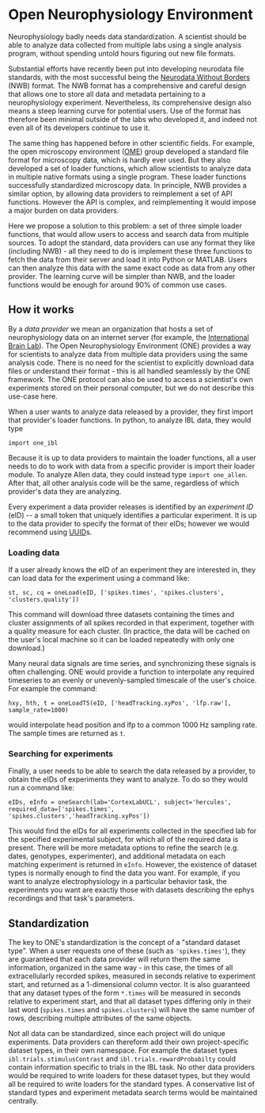 # Open Neurophysiology Environment
Neurophysiology badly needs data standardization. A scientist should be able to analyze data collected from multiple labs using a single analysis program, without spending untold hours figuring out new file formats.

Substantial efforts have recently been put into developing neurodata file standards, with the most successful being the [Neurodata Without Borders](https://www.nwb.org/) (NWB) format. The NWB format has a comprehensive and careful design that allows one to store all data and metadata pertaining to a neurophysiology experiment. Nevertheless, its comprehensive design also means a steep learning curve for potential users. Use of the format has therefore been minimal outside of the labs who developed it, and indeed not even all of its developers continue to use it.

The same thing has happened before in other scientific fields. For example, the open microscopy environment ([OME](https://www.openmicroscopy.org/)) group developed a standard file format for microscopy data, which is hardly ever used. But they also developed a set of loader functions, which allow scientists to analyze data in multiple native formats using a single program. These loader functions successfully standardized microscopy data. In principle, NWB provides a similar option, by allowing data providers to reimplement a set of API functions. However the API is complex, and reimplementing it would impose a major burden on data providers.

Here we propose a solution to this problem: a set of three simple loader functions, that would allow users to access and search data from multiple sources. To adopt the standard, data providers can use any format they like (including NWB) - all they need to do is implement these three functions to fetch the data from their server and load it into Python or MATLAB. Users can then analyze this data with the same exact code as data from any other provider. The learning curve will be simpler than NWB, and the loader functions would be enough for around 90% of common use cases.

## How it works

By a *data provider* we mean an organization that hosts a set of neurophysiology data on an internet server (for example, the [International Brain Lab](https://www.internationalbrainlab.com/)). The Open Neurophysiology Environment (ONE) provides a way for scientists to analyze data from multiple data providers using the same analysis code. There is no need for the scientist to explicitly download data files or understand their format - this is all handled seamlessly by the ONE framework. The ONE protocol can also be used to access a scientist's own experiments stored on their personal computer, but we do not describe this use-case here.

When a user wants to analyze data released by a provider, they first import that provider's loader functions. In python, to analyze IBL data, they would type
```
import one_ibl
```
Because it is up to data providers to maintain the loader functions, all a user needs to do to work with data from a specific provider is import their loader module. To analyze Allen data, they could instead type `import one_allen`. After that, all other analysis code will be the same, regardless of which provider's data they are analyzing.

Every experiment a data provider releases is identified by an *experiment ID* (eID) -- a small token that uniquely identifies a particular experiment. It is up to the data provider to specify the format of their eIDs; however we would recommend using [UUID](https://en.wikipedia.org/wiki/Universally_unique_identifier)s. 

### Loading data

If a user already knows the eID of an experiment they are interested in, they can load data for the experiment using a command like:
```
st, sc, cq = oneLoad(eID, ['spikes.times', 'spikes.clusters', 'clusters.quality'])
```
This command will download three datasets containing the times and cluster assignments of all spikes recorded in that experiment, together with a quality measure for each cluster. (In practice, the data will be cached on the user's local machine so it can be loaded repeatedly with only one download.)

Many neural data signals are time series, and synchronizing these signals is often challenging. ONE would provide a function to interpolate any required timeseries to an evenly or unevenly-sampled timescale of the user's choice. For example the command:
```
hxy, hth, t = oneLoadTS(eID, ['headTracking.xyPos', 'lfp.raw'], sample_rate=1000)
```
would interpolate head position and lfp to a common 1000 Hz sampling rate. The sample times are returned as `t`.

### Searching for experiments
Finally, a user needs to be able to search the data released by a provider, to obtain the eIDs of experiments they want to analyze. To do so they would run a command like:
```
eIDs, eInfo = oneSearch(lab='CortexLabUCL', subject='hercules', required_data=['spikes.times', 'spikes.clusters','headTracking.xyPos'])
```
This would find the eIDs for all experiments collected in the specified lab for the specified experimental subject, for which all of the required data is present. There will be more metadata options to refine the search (e.g. dates, genotypes, experimenter), and additional metadata on each matching experiment is returned in `eInfo`. However, the existence of dataset types is normally enough to find the data you want. For example, if you want to analyze electrophysiology in a particular behavior task, the experiments you want are exactly those with datasets describing the ephys recordings and that task's parameters.

## Standardization

The key to ONE's standardization is the concept of a "standard dataset type". When a user requests one of these (such as `'spikes.times'`), they are guaranteed that each data provider will return them the same information, organized in the same way - in this case, the times of all extracellularly recorded spikes, measured in seconds relative to experiment start, and returned as a 1-dimensional column vector. It is also guaranteed that any dataset types of the form `*.times` will be measured in seconds relative to experiment start, and that all dataset types differing only in their last word (`spikes.times` and `spikes.clusters`) will have the same number of rows, describing multiple attributes of the same objects.

Not all data can be standardized, since each project will do unique experiments. Data providers can thereform add their own project-specific dataset types, in their own namespace. For example the dataset types `ibl.trials.stimulusContrast` and `ibl.trials.rewardProbabilty` could contain information specific to trials in the IBL task. No other data providers would be required to write loaders for these dataset types, but they would all be required to write loaders for the standard types. A conservative list of standard types and experiment metadata search terms would be maintained centrally.
